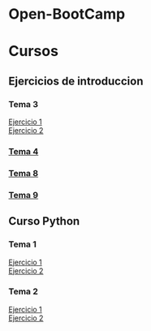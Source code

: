 # Open-BootCamp
<h1>Cursos</h1>
<h2>Ejercicios de introduccion</h2>
	<h3>Tema 3</h3>
		<a href="https://github.com/AlejandroAST/Open-BootCamp/blob/main/Introduccion%20a%20la%20programacion/EjercicioTema3-1/src/Main.java">Ejercicio 1</a><br>
		<a href="https://github.com/AlejandroAST/Open-BootCamp/blob/main/Introduccion%20a%20la%20programacion/EjercicioTema3-2/src/Main.java">Ejercicio 2</a>
	<h3><a href="https://github.com/AlejandroAST/Open-BootCamp/blob/main/Introduccion%20a%20la%20programacion/EjercicioTema4/src/Main.java">Tema 4</a></h3> 
	<h3><a href="https://github.com/AlejandroAST/Open-BootCamp/blob/main/Introduccion%20a%20la%20programacion/EjercicioTema8/src/Main.java">Tema 8</a></h3> 
	<h3><a href="https://github.com/AlejandroAST/Open-BootCamp/blob/main/Introduccion%20a%20la%20programacion/EjercicioTema9/src/Main.java">Tema 9</a></h3> 

<h2>Curso Python</h2>
	<h3>Tema 1</h3>
		<a href="https://github.com/AlejandroAST/Open-BootCamp/blob/main/Curso%20Python/Tema1-Ejercicio1.py">Ejercicio 1</a><br>
		<a href="https://github.com/AlejandroAST/Open-BootCamp/blob/main/Curso%20Python/Tema1-Ejercicio2.py">Ejercicio 2</a> 
	<h3>Tema 2</h3>
		<a href="https://github.com/AlejandroAST/Open-BootCamp/blob/main/Curso%20Python/Tema2/Tema2-Ejercicio1.py">Ejercicio 1</a><br>
		<a href="https://github.com/AlejandroAST/Open-BootCamp/blob/main/Curso%20Python/Tema2/Tema2-Ejercicio2.py">Ejercicio 2</a> 	
